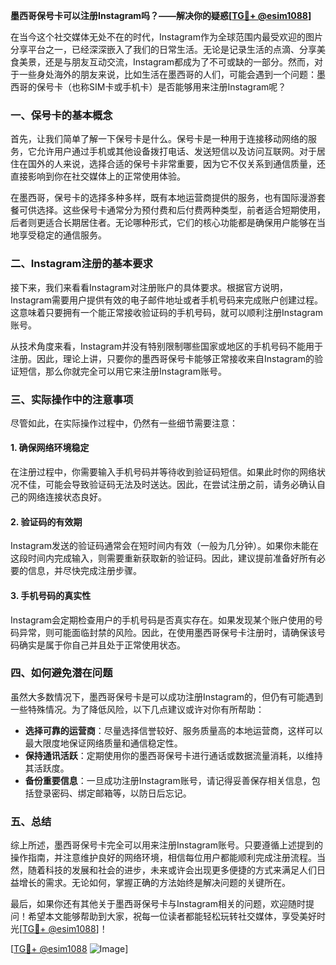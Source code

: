 **墨西哥保号卡可以注册Instagram吗？——解决你的疑惑[[TG💪+ @esim1088](https://t.me/s/esim1088)]**

在当今这个社交媒体无处不在的时代，Instagram作为全球范围内最受欢迎的图片分享平台之一，已经深深嵌入了我们的日常生活。无论是记录生活的点滴、分享美食美景，还是与朋友互动交流，Instagram都成为了不可或缺的一部分。然而，对于一些身处海外的朋友来说，比如生活在墨西哥的人们，可能会遇到一个问题：墨西哥的保号卡（也称SIM卡或手机卡）是否能够用来注册Instagram呢？

### 一、保号卡的基本概念

首先，让我们简单了解一下保号卡是什么。保号卡是一种用于连接移动网络的服务，它允许用户通过手机或其他设备拨打电话、发送短信以及访问互联网。对于居住在国外的人来说，选择合适的保号卡非常重要，因为它不仅关系到通信质量，还直接影响到你在社交媒体上的正常使用体验。

在墨西哥，保号卡的选择多种多样，既有本地运营商提供的服务，也有国际漫游套餐可供选择。这些保号卡通常分为预付费和后付费两种类型，前者适合短期使用，后者则更适合长期居住者。无论哪种形式，它们的核心功能都是确保用户能够在当地享受稳定的通信服务。

### 二、Instagram注册的基本要求

接下来，我们来看看Instagram对注册账户的具体要求。根据官方说明，Instagram需要用户提供有效的电子邮件地址或者手机号码来完成账户创建过程。这意味着只要拥有一个能正常接收验证码的手机号码，就可以顺利注册Instagram账号。

从技术角度来看，Instagram并没有特别限制哪些国家或地区的手机号码不能用于注册。因此，理论上讲，只要你的墨西哥保号卡能够正常接收来自Instagram的验证短信，那么你就完全可以用它来注册Instagram账号。

### 三、实际操作中的注意事项

尽管如此，在实际操作过程中，仍然有一些细节需要注意：

#### 1. 确保网络环境稳定
在注册过程中，你需要输入手机号码并等待收到验证码短信。如果此时你的网络状况不佳，可能会导致验证码无法及时送达。因此，在尝试注册之前，请务必确认自己的网络连接状态良好。

#### 2. 验证码的有效期
Instagram发送的验证码通常会在短时间内有效（一般为几分钟）。如果你未能在这段时间内完成输入，则需要重新获取新的验证码。因此，建议提前准备好所有必要的信息，并尽快完成注册步骤。

#### 3. 手机号码的真实性
Instagram会定期检查用户的手机号码是否真实存在。如果发现某个账户使用的号码异常，则可能面临封禁的风险。因此，在使用墨西哥保号卡注册时，请确保该号码确实是属于你自己并且处于正常使用状态。

### 四、如何避免潜在问题

虽然大多数情况下，墨西哥保号卡是可以成功注册Instagram的，但仍有可能遇到一些特殊情况。为了降低风险，以下几点建议或许对你有所帮助：

- **选择可靠的运营商**：尽量选择信誉较好、服务质量高的本地运营商，这样可以最大限度地保证网络质量和通信稳定性。
- **保持通讯活跃**：定期使用你的墨西哥保号卡进行通话或数据流量消耗，以维持其活跃度。
- **备份重要信息**：一旦成功注册Instagram账号，请记得妥善保存相关信息，包括登录密码、绑定邮箱等，以防日后忘记。

### 五、总结

综上所述，墨西哥保号卡完全可以用来注册Instagram账号。只要遵循上述提到的操作指南，并注意维护良好的网络环境，相信每位用户都能顺利完成注册流程。当然，随着科技的发展和社会的进步，未来或许会出现更多便捷的方式来满足人们日益增长的需求。无论如何，掌握正确的方法始终是解决问题的关键所在。

最后，如果你还有其他关于墨西哥保号卡与Instagram相关的问题，欢迎随时提问！希望本文能够帮助到大家，祝每一位读者都能轻松玩转社交媒体，享受美好时光[[TG💪+ @esim1088](https://t.me/s/esim1088)]！

[[TG💪+ @esim1088](https://t.me/s/esim1088) ![Image](https://i.postimg.cc/4NQfJmqS/Snipaste-2025-05-13-00-14-12.png)]